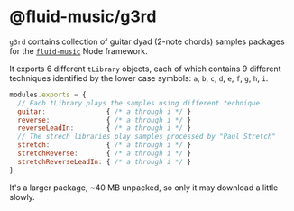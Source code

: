# @fluid-music/g3rd

`g3rd` contains collection of guitar dyad (2-note chords) samples packages for the 
[`fluid-music`](https://www.npmjs.com/package/fluid-music) Node framework. 

It exports 6 different `tLibrary` objects, each of which contains 9 different techniques identified by the lower case symbols: `a`, `b`, `c`, `d`, `e`, `f`, `g`, `h`, `i`.  

```javascript
modules.exports = {
  // Each tLibrary plays the samples using different technique
  guitar:               { /* a through i */ }
  reverse:              { /* a through i */ }
  reverseLeadIn:        { /* a through i */ }
  // The strech libraries play samples processed by "Paul Stretch"
  stretch:              { /* a through i */ }
  stretchReverse:       { /* a through i */ }
  stretchReverseLeadIn: { /* a through i */ }
}
```

It's a larger package, ~40 MB unpacked, so only it may download a little slowly. 
